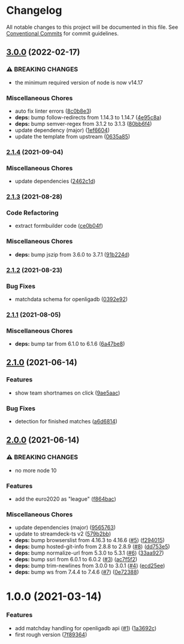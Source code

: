 # Changelog

All notable changes to this project will be documented in this file. See
[Conventional Commits](https://conventionalcommits.org) for commit guidelines.

## [3.0.0](https://github.com/rweich/streamdeck-livescores/compare/v2.1.4...v3.0.0) (2022-02-17)


### ⚠ BREAKING CHANGES

* the minimum required version of node is now v14.17

### Miscellaneous Chores

* auto fix linter errors ([8c0b8e3](https://github.com/rweich/streamdeck-livescores/commit/8c0b8e37808960d1d57ebfb56f25dda36be2503e))
* **deps:** bump follow-redirects from 1.14.3 to 1.14.7 ([4e95c8a](https://github.com/rweich/streamdeck-livescores/commit/4e95c8a3e41e8be93f08c1fa1a1724690d8e2f14))
* **deps:** bump semver-regex from 3.1.2 to 3.1.3 ([80bb6f4](https://github.com/rweich/streamdeck-livescores/commit/80bb6f4254e61aa541e6d1b45876067eb34f55d1))
* update dependency (major) ([1ef6604](https://github.com/rweich/streamdeck-livescores/commit/1ef6604117386df63c787af3cf04e323df27ddd4))
* update the template from upstream ([0635a85](https://github.com/rweich/streamdeck-livescores/commit/0635a85cd00a08287c7950aff6b084742620a228))

### [2.1.4](https://github.com/rweich/streamdeck-livescores/compare/v2.1.3...v2.1.4) (2021-09-04)


### Miscellaneous Chores

* update dependencies ([2462c1d](https://github.com/rweich/streamdeck-livescores/commit/2462c1db775de1647c85759faf7495e36c6f85e9))

### [2.1.3](https://github.com/rweich/streamdeck-livescores/compare/v2.1.2...v2.1.3) (2021-08-28)


### Code Refactoring

* extract formbuilder code ([ce0b04f](https://github.com/rweich/streamdeck-livescores/commit/ce0b04fb988e4f2dd329034c9f968767dd8a583d))


### Miscellaneous Chores

* **deps:** bump jszip from 3.6.0 to 3.7.1 ([91b224d](https://github.com/rweich/streamdeck-livescores/commit/91b224d2c44d89584fc288981fb604ab3c0d5c77))

### [2.1.2](https://github.com/rweich/streamdeck-livescores/compare/v2.1.1...v2.1.2) (2021-08-23)


### Bug Fixes

* matchdata schema for openligadb ([0392e92](https://github.com/rweich/streamdeck-livescores/commit/0392e920e68147f6d747ab5b614e967e72e314cd))

### [2.1.1](https://github.com/rweich/streamdeck-livescores/compare/v2.1.0...v2.1.1) (2021-08-05)


### Miscellaneous Chores

* **deps:** bump tar from 6.1.0 to 6.1.6 ([6a47be8](https://github.com/rweich/streamdeck-livescores/commit/6a47be8e4fe9a562153c3c00fcf6215348c34521))

## [2.1.0](https://github.com/rweich/streamdeck-livescores/compare/v2.0.0...v2.1.0) (2021-06-14)


### Features

* show team shortnames on click ([9ae5aac](https://github.com/rweich/streamdeck-livescores/commit/9ae5aacefa612c126654a704b702a0a596d6c1f0))


### Bug Fixes

* detection for finished matches ([a6d6814](https://github.com/rweich/streamdeck-livescores/commit/a6d68143b8c4c796cac341d02407acd13c2ccabe))

## [2.0.0](https://github.com/rweich/streamdeck-livescores/compare/v1.0.0...v2.0.0) (2021-06-14)


### ⚠ BREAKING CHANGES

* no more node 10

### Features

* add the euro2020 as "league" ([f864bac](https://github.com/rweich/streamdeck-livescores/commit/f864bac7ad799729c6be4fc411c537b77034ca01))


### Miscellaneous Chores

* update dependencies (major) ([9565763](https://github.com/rweich/streamdeck-livescores/commit/95657639fbe7c06f86afec26176efd0f00d3d13a))
* update to streamdeck-ts v2 ([579b2bb](https://github.com/rweich/streamdeck-livescores/commit/579b2bb7a466d4847d7f9c36909c572026eb00bd))
* **deps:** bump browserslist from 4.16.3 to 4.16.6 ([#5](https://github.com/rweich/streamdeck-livescores/issues/5)) ([f294015](https://github.com/rweich/streamdeck-livescores/commit/f294015963b1b8b6b2dd87d937efff8734ba6ae9))
* **deps:** bump hosted-git-info from 2.8.8 to 2.8.9 ([#8](https://github.com/rweich/streamdeck-livescores/issues/8)) ([dd753e5](https://github.com/rweich/streamdeck-livescores/commit/dd753e5228903687193fce8f85d5e678fd2ef8ef))
* **deps:** bump normalize-url from 5.3.0 to 5.3.1 ([#6](https://github.com/rweich/streamdeck-livescores/issues/6)) ([33aa927](https://github.com/rweich/streamdeck-livescores/commit/33aa927b7781814c7d9e786b47d94c9bdcff0e6e))
* **deps:** bump ssri from 6.0.1 to 6.0.2 ([#3](https://github.com/rweich/streamdeck-livescores/issues/3)) ([ac7f5f2](https://github.com/rweich/streamdeck-livescores/commit/ac7f5f2bba3723e83f274f52318b41a5d6ba8684))
* **deps:** bump trim-newlines from 3.0.0 to 3.0.1 ([#4](https://github.com/rweich/streamdeck-livescores/issues/4)) ([ecd25ee](https://github.com/rweich/streamdeck-livescores/commit/ecd25ee3f3b0d4ee5bb0f0b524e727991f5df40e))
* **deps:** bump ws from 7.4.4 to 7.4.6 ([#7](https://github.com/rweich/streamdeck-livescores/issues/7)) ([0e72388](https://github.com/rweich/streamdeck-livescores/commit/0e7238852fd00280626251943c8cacbca9146e69))

# 1.0.0 (2021-03-14)


### Features

* add matchday handling for openligadb api ([#1](https://github.com/rweich/streamdeck-livescores/issues/1)) ([1a3692c](https://github.com/rweich/streamdeck-livescores/commit/1a3692cf9c518922ee55a1a2816198a140cb6f64))
* first rough version ([7f89364](https://github.com/rweich/streamdeck-livescores/commit/7f893641cb7fdce6b77351db353740ed8a3b9311))
